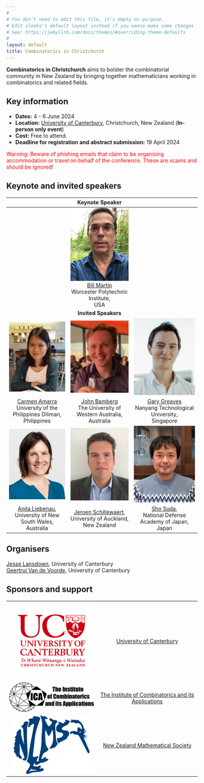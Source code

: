 ```yaml
---
#
# You don't need to edit this file, it's empty on purpose.
# Edit sleeks's default layout instead if you wanna make some changes
# See: https://jekyllrb.com/docs/themes/#overriding-theme-defaults
#
layout: default
title: Combinatorics in Christchurch
---
```

**Combinatorics in Christchurch** aims to bolster the combinatorial community in New Zealand by bringing together mathematicians working in combinatorics and related fields.

## Key information
- **Dates:** 4 - 6 June 2024
- **Location:** [University of Canterbury](https://www.canterbury.ac.nz/), Christchurch, New Zealand (**In-person only event**)
- **Cost:** Free to attend.
- **Deadline for registration and abstract submission:** 19 April 2024

<span style="color:red">
Warning: Beware of phishing emails that claim to be organising accommodation or travel on behalf of the conference. These are scams and should be ignored!
</span>

## Keynote and invited speakers

| | **Keynote Speaker** | |
|:--:|:--:|:--:|
|  | <img src="BillCroppedResized.jpg"> <br> [Bill Martin](https://www.wpi.edu/people/faculty/martin) <br> Worcester Polytechnic Institute, <br> USA | |
| | **Invited Speakers** | |
|  <img src="CarmenCroppedResized.jpg"> | <img src="JohnCroppedResized.jpg">  | <img src="GaryGreavesCroppedResized.jpg">  |
| [Carmen Amarra](https://math.upd.edu.ph/faculty/amarra-maria-carmen) <br> University of the Philippines Diliman, <br> Philippines  | [John Bamberg](https://johnbamberg.github.io/) <br> The University of Western Australia,<br> Australia | [Gary Greaves](https://personal.ntu.edu.sg/gary/) <br> Nanyang Technological University, <br> Singapore |
| <img src="AnitaCroppedResized.jpg"> | <img src="JeroenCroppedResized.jpg"> | <img src="ShoCroppedResized.jpg"> |
| [Anita Liebenau](https://sites.google.com/site/aliebenau/home), <br> University of New South Wales, <br> Australia | [Jeroen Schillewaert](https://profiles.auckland.ac.nz/j-schillewaert), <br> University of Auckland, <br> New Zealand |  [Sho Suda](https://researchmap.jp/7000005386?lang=en), <br> National Defense Academy of Japan, <br> Japan |

## Organisers
[Jesse Lansdown](https://www.jesselansdown.com/), University of Canterbury <br>
[Geertrui Van de Voorde](https://www.canterbury.ac.nz/engineering/contact-us/people/geertrui-van-de-voorde.html), University of Canterbury

## Sponsors and support

|  |  |
|:--:|:--:|
| <img src="xl-logo.svg"> |[University of Canterbury](https://www.canterbury.ac.nz/) |
| <img src="ICAlogo.png"> | [The Institute of Combinatorics and its Applications](http://the-ica.org/) |
| <img src="nzmslogoB.png"> | [New Zealand Mathematical Society](https://nzmathsoc.org.nz/) |

